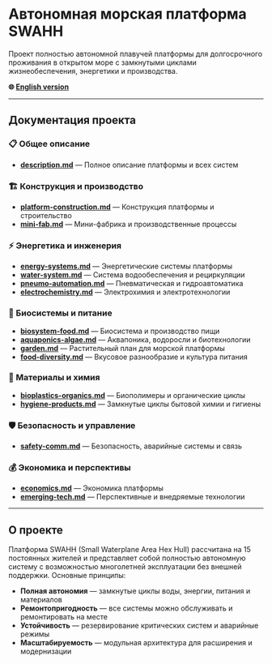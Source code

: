 # Автономная морская платформа SWAHH

Проект полностью автономной плавучей платформы для долгосрочного проживания в открытом море с замкнутыми циклами жизнеобеспечения, энергетики и производства.

**🌐 [English version](../en/index.md)**

---

## Документация проекта

### 📋 Общее описание
- **[description.md](description.md)** — Полное описание платформы и всех систем

### 🏗️ Конструкция и производство
- **[platform-construction.md](platform-construction.md)** — Конструкция платформы и строительство
- **[mini-fab.md](mini-fab.md)** — Мини-фабрика и производственные процессы

### ⚡ Энергетика и инженерия
- **[energy-systems.md](energy-systems.md)** — Энергетические системы платформы
- **[water-system.md](water-system.md)** — Система водообеспечения и рециркуляции
- **[pneumo-automation.md](pneumo-automation.md)** — Пневматическая и гидроавтоматика
- **[electrochemistry.md](electrochemistry.md)** — Электрохимия и электротехнологии

### 🌱 Биосистемы и питание
- **[biosystem-food.md](biosystem-food.md)** — Биосистема и производство пищи
- **[aquaponics-algae.md](aquaponic-algae.md)** — Аквапоника, водоросли и биотехнологии
- **[garden.md](garden.md)** — Растительный план для морской платформы
- **[food-diversity.md](food-diversity.md)** — Вкусовое разнообразие и культура питания

### 🧪 Материалы и химия
- **[bioplastics-organics.md](bioplastics-organics.md)** — Биополимеры и органические циклы
- **[hygiene-products.md](hygiene-products.md)** — Замкнутые циклы бытовой химии и гигиены

### 🛡️ Безопасность и управление
- **[safety-comm.md](safety-comm.md)** — Безопасность, аварийные системы и связь

### 💰 Экономика и перспективы
- **[economics.md](economics.md)** — Экономика платформы
- **[emerging-tech.md](emerging-tech.md)** — Перспективные и внедряемые технологии

---

## О проекте

Платформа SWAHH (Small Waterplane Area Hex Hull) рассчитана на 15 постоянных жителей и представляет собой полностью автономную систему с возможностью многолетней эксплуатации без внешней поддержки. Основные принципы:

- **Полная автономия** — замкнутые циклы воды, энергии, питания и материалов
- **Ремонтопригодность** — все системы можно обслуживать и ремонтировать на месте
- **Устойчивость** — резервирование критических систем и аварийные режимы
- **Масштабируемость** — модульная архитектура для расширения и модернизации
